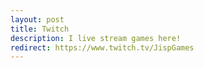 ```yaml
---
layout: post
title: Twitch
description: I live stream games here!
redirect: https://www.twitch.tv/JispGames
---
```

